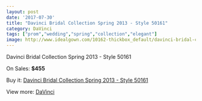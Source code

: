 ```yaml
---
layout: post
date: '2017-07-30'
title: "Davinci Bridal Collection Spring 2013 - Style 50161"
category: DaVinci
tags: ["prom","wedding","spring","collection","elegant"]
image: http://www.idealgown.com/10162-thickbox_default/davinci-bridal-collection-spring-2013-style-50161.jpg
---
```

Davinci Bridal Collection Spring 2013 - Style 50161

On Sales: **$455**
<a href="https://www.idealgown.com/en/davinci/4182-davinci-bridal-collection-spring-2013-style-50161.html"><amp-img layout="responsive" width="600" height="600" src="//www.idealgown.com/10162-thickbox_default/davinci-bridal-collection-spring-2013-style-50161.jpg" alt="Davinci Bridal Collection Spring 2013 - Style 50161 0" /></a>
<a href="https://www.idealgown.com/en/davinci/4182-davinci-bridal-collection-spring-2013-style-50161.html"><amp-img layout="responsive" width="600" height="600" src="//www.idealgown.com/10163-thickbox_default/davinci-bridal-collection-spring-2013-style-50161.jpg" alt="Davinci Bridal Collection Spring 2013 - Style 50161 1" /></a>

Buy it: [Davinci Bridal Collection Spring 2013 - Style 50161](https://www.idealgown.com/en/davinci/4182-davinci-bridal-collection-spring-2013-style-50161.html "Davinci Bridal Collection Spring 2013 - Style 50161")

View more: [DaVinci](https://www.idealgown.com/en/48-davinci "DaVinci")